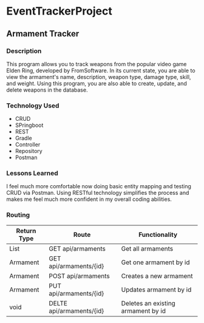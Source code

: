 # EventTrackerProject

## Armament Tracker

### Description

This program allows you to track weapons from the popular video game Elden Ring, developed by FromSoftware. In its current state, you are able to view the armament's name, description, weapon type, damage type, skill, and weight. Using this program, you are also able to create, update, and delete weapons in the database.

### Technology Used

* CRUD
* SPringboot
* REST
* Gradle
* Controller
* Repository
* Postman

### Lessons Learned

I feel much more comfortable now doing basic entity mapping and testing CRUD via Postman. Using RESTful technology simplifies the process and makes me feel much more confident in my overall coding abilities. 

### Routing

| Return Type      | Route                    | Functionality                      |
| ---------------- | ------------------------ | ---------------------------------- |
| List <Armament>  | GET api/armaments        | Get all armaments                  |
| Armament         | GET api/armaments/{id}   | Get one armament by id             |
| Armament         | POST api/armaments       | Creates a new armament             |
| Armament         | PUT api/armaments/{id}   | Updates armament by id             |
| void             | DELTE api/armaments/{id} | Deletes an existing armament by id |